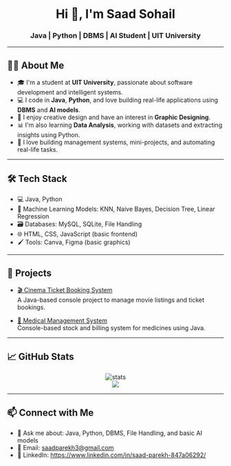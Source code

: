 <h1 align="center">Hi 👋, I'm Saad Sohail</h1>
<h3 align="center">Java | Python | DBMS | AI Student | UIT University</h3>

---

## 👨‍💻 About Me
- 🎓 I'm a student at **UIT University**, passionate about software development and intelligent systems.
- 💻 I code in **Java**, **Python**, and love building real-life applications using **DBMS** and **AI models**.
- 🎨 I enjoy creative design and have an interest in **Graphic Designing**.
- 📊 I'm also learning **Data Analysis**, working with datasets and extracting insights using Python.
- 🔧 I love building management systems, mini-projects, and automating real-life tasks.

---

## 🛠️ Tech Stack
- 💻 Java, Python  
- 🧠 Machine Learning Models: KNN, Naive Bayes, Decision Tree, Linear Regression  
- 🗃️ Databases: MySQL, SQLite, File Handling  
- 🌐 HTML, CSS, JavaScript (basic frontend)  
- 🖌️ Tools: Canva, Figma (basic graphics)

---

## 📌 Projects
- [🎬 Cinema Ticket Booking System](https://github.com/saadparekh/ManagementSystemCinema)  
  A Java-based console project to manage movie listings and ticket bookings.
  
- [💊 Medical Management System](https://github.com/saadparekh/Medical-Management-System)  
  Console-based stock and billing system for medicines using Java.

---

## 📈 GitHub Stats
<p align="center">
  <img src="https://github-readme-stats.vercel.app/api?username=saadparekh&show_icons=true&theme=default" alt="stats" />
  <br>
  <img src="https://github-readme-streak-stats.herokuapp.com/?user=saadparekh" />
</p>

---

## 📫 Connect with Me
- 💬 Ask me about: Java, Python, DBMS, File Handling, and basic AI models
- 📧 Email: saadparekh3@gmail.com 
- 💼 LinkedIn: https://www.linkedin.com/in/saad-parekh-847a06292/

